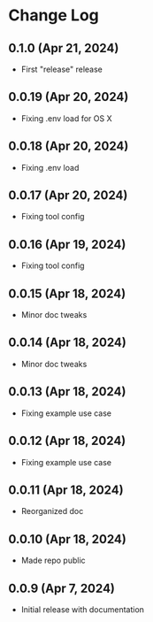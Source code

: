 # Change Log

## 0.1.0 (Apr 21, 2024)   
* First "release" release

## 0.0.19 (Apr 20, 2024)
* Fixing .env load for OS X

## 0.0.18 (Apr 20, 2024)
* Fixing .env load

## 0.0.17 (Apr 20, 2024)
* Fixing tool config

## 0.0.16 (Apr 19, 2024)
* Fixing tool config

## 0.0.15 (Apr 18, 2024)
* Minor doc tweaks

## 0.0.14 (Apr 18, 2024)
* Minor doc tweaks

## 0.0.13 (Apr 18, 2024)
* Fixing example use case

## 0.0.12 (Apr 18, 2024)
* Fixing example use case

## 0.0.11 (Apr 18, 2024)
* Reorganized doc

## 0.0.10 (Apr 18, 2024)
* Made repo public

## 0.0.9 (Apr 7, 2024)

* Initial release with documentation

